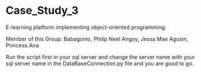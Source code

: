 # Case_Study_3
E-learning platform implementing object-oriented programming. 

Member of this Group:
Babagonio, Philip Neel
Angoy, Jessa Mae
Agusin, Princess Aira

Run the script first in your sql server and change the server name with your sql server name in the DataBaseConnection.py file and you are good to go.
